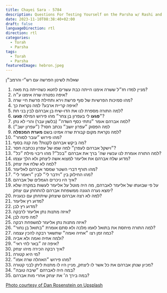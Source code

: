 ```yaml
---
title: Chayei Sara - 5784
description: Questions For Testing Yourself on the Parsha w/ Rashi and the Ramban
date: 2023-11-10T08:38:40+02:00
draft: false
languageDirection: rtl
direction: rtl
categories:
  - Torah
  - Parsha
tags:
  - Torah
  - Parsha
featuredImage: hebron.jpeg
---
```


שאלות לשינון הפרשה עם רש״י והרמב״ן

1. מניין למדו חז״ל ששרה אימנו הייתה כבת עשרים לחטא כשהייתה בת מאה?
2. איפה נפטרה שרה אימנו ע״ה?
3. מהו סמיכות הפרשיות של סוף פרשת וירא ותחילת פרשת חיי שרה?
4. איפה קריית ארבע? למה נקראת כך?
5. למה התורה מספרת לנו את הדו-שיח בן אברהם לבין בני חת?
6. ״**פגעו** לי בעפרון בן צחר״ מהו פירוש המילה **פגעו**?
7. למה אברהם אומר ״נתתי כסף השדה״ (בלשון עבר) והרי לא נתן?
8. למה הפסוק ״עפרון יושב״ נכתב חסר? (״עפרון ישב״)
9. למה נקראת מקום קבורת שרה אמינו בשם **מערת** **המכפלה**?
10. מהו פירוש ״עובר לסוחר״?
11. מה ביקש אברהם לקנות? מה קנה בסוף?
12. ״וישקל אברהם לעפרן״ למה שמו של עפרון נכתבה חסר?
13. למה התורה אומרת לנו עכשיו שה׳ ברך את אברהם ״בכל״? מהו ריבוי מילת ״כל״?
14. מדוע שלח אברהם את אליעזר למצוא אשה ליצחק ולא הלך עצמו?
15. למה לא שלח את יצחק?
16. מהו תורף דברי השטר שמסר אברהם לאליעזר?
17. מהו החילוק בין ״וידבר לי״ לבין ״ויאמר לי״?
18. איך היו ניכרים הגמלים של אברהם?
19. על פי שבועתו של אליעזר לאברהם, מה היה מוטל על אליעזר לעשות במקרה שלא ימצא נערה הגונה ממשפחת אברהם להתחתן עם יצחק?
20. למה לא רצה אברהם שיצחק שיתחתן עם כנענית?
21. מדוע רץ אליעזר?
22. מדוע רץ לבן?
23. איזה מתנות נתן אליעזר לרבקה?
24. מה פינה לבן?
25. איזה מתנות נתן אליעזר למשפחת רבקה?
26. למה התורה מיחסת את בתואל לאמו מלכה ולא סתם אומרת ״בתואל בן נחור״?
27. כמה זמן רצו ״אחיה ואמה״ שתשאר רבקה להכין עצמה?
28. ולמה אחיה ואמה ולא אביה?
29. איפה זה ״באר לחי ראי״?
30. איך רבקה הכירה מיהו יצחק?
31. מי היא קטורה?
32. מהו פירוש ״האהלה שרה אמו״?
33. מכיון שנתן אברהם את כל אשר לו ליצחק, מניין היו לו מתנות ליתן לבני קטורה?
34. במה היה לאברהם ״שיבה טובה״?
35. במה בירך ה׳ את יצחק אחרי מות אברהם?

[Photo courtesy of Dan Rosenstein on Upsplash](https://unsplash.com/photos/brown-concrete-building-near-green-trees-during-daytime-eyuTaorbYVU?utm_content=creditShareLink&utm_medium=referral&utm_source=unsplash)
